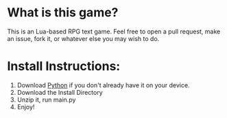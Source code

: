 # What is this game?
This is an Lua-based RPG text game.
Feel free to open a pull request,
make an issue, fork it, or whatever
else you may wish to do.

# Install Instructions:
1. Download [Python]() if you don't already have it on your device.
2. Download the Install Directory
3. Unzip it, run main.py
4. Enjoy!

